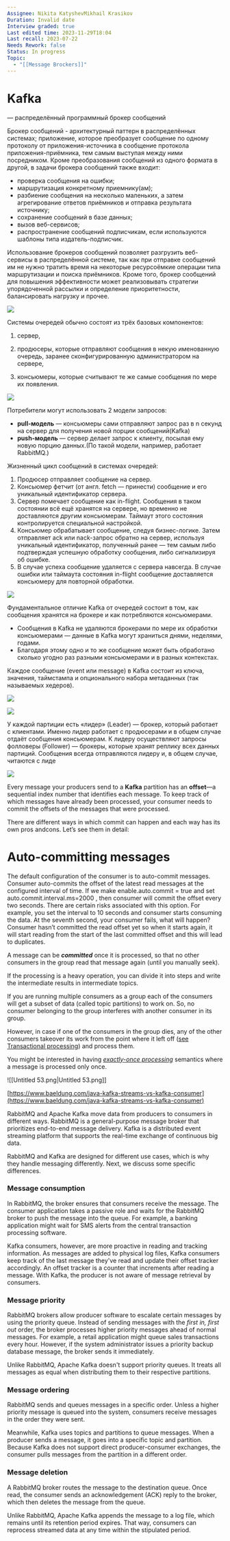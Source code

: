 ```yaml
---
Assignee: Nikita KatyshevMikhail Krasikov
Duration: Invalid date
Interview graded: true
Last edited time: 2023-11-29T18:04
Last recall: 2023-07-22
Needs Rework: false
Status: In progress
Topic:
  - "[[Message Brockers]]"
---
```

# **Kafka**

— распределённый программный брокер сообщений

Брокер сообщений - архитектурный паттерн в распределённых системах; приложение, которое преобразует сообщение по одному протоколу от приложения-источника в сообщение протокола приложения-приёмника, тем самым выступая между ними посредником. Кроме преобразования сообщений из одного формата в другой, в задачи брокера сообщений также входит:

- проверка сообщения на ошибки;
- маршрутизация конкретному приемнику(ам);
- разбиение сообщения на несколько маленьких, а затем агрегирование ответов приёмников и отправка результата источнику;
- сохранение сообщений в базе данных;
- вызов веб-сервисов;
- распространение сообщений подписчикам, если используются шаблоны типа издатель-подписчик.

Использование брокеров сообщений позволяет разгрузить веб-сервисы в распределённой системе, так как при отправке сообщений им не нужно тратить время на некоторые ресурсоёмкие операции типа маршрутизации и поиска приёмников. Кроме того, брокер сообщений для повышения эффективности может реализовывать стратегии упорядоченной рассылки и определение приоритетности, балансировать нагрузку и прочее.

[![](https://lh6.googleusercontent.com/2kwgI6Lkz6DfRugAQ4hOhcg1NF2cRP4LmmncBg9Cdn1nfPJUUCxdoUrnnvXBRvBw4nqmdTe7PZ65vsqe86CdEb1-fhrp7zJIITr32GWN-ikBhI3EjJ2F4nLT3lo-bwoT2WWV0cRZYQpg5OBifcTetP-AR9NgNX4dJ_b2fw3f3eVGDyYXuIj1tRs_8Lat)](https://lh6.googleusercontent.com/2kwgI6Lkz6DfRugAQ4hOhcg1NF2cRP4LmmncBg9Cdn1nfPJUUCxdoUrnnvXBRvBw4nqmdTe7PZ65vsqe86CdEb1-fhrp7zJIITr32GWN-ikBhI3EjJ2F4nLT3lo-bwoT2WWV0cRZYQpg5OBifcTetP-AR9NgNX4dJ_b2fw3f3eVGDyYXuIj1tRs_8Lat)

Системы очередей обычно состоят из трёх базовых компонентов:

1) сервер,

2) продюсеры, которые отправляют сообщения в некую именованную очередь, заранее сконфигурированную администратором на сервере,

3) консьюмеры, которые считывают те же самые сообщения по мере их появления.

[![](https://lh3.googleusercontent.com/fRtgu37rO7SuUOCJdXVzFXDrVEKvzgoH-WA6Gd9iKrHQ-0RFX83po-1YZFoUStrp7RJcTM-1m3samzIvDuGBd6wZtdch9oU-rmuD-FxG1HPzWyAh7qr2aJe1tzhgL2fkJ6UG_G3S2DzwbkauxzoyOrj3TR6yin3fPwALcYe1SJujoJ2QDshtyKGSdWYT)](https://lh3.googleusercontent.com/fRtgu37rO7SuUOCJdXVzFXDrVEKvzgoH-WA6Gd9iKrHQ-0RFX83po-1YZFoUStrp7RJcTM-1m3samzIvDuGBd6wZtdch9oU-rmuD-FxG1HPzWyAh7qr2aJe1tzhgL2fkJ6UG_G3S2DzwbkauxzoyOrj3TR6yin3fPwALcYe1SJujoJ2QDshtyKGSdWYT)

Потребители могут использовать 2 модели запросов:

- **pull-модель** — консьюмеры сами отправляют запрос раз в n секунд на сервер для получения новой порции сообщений(Kafka)
- **push-модель** — сервер делает запрос к клиенту, посылая ему новую порцию данных.(По такой модели, например, работает RabbitMQ.)

Жизненный цикл сообщений в системах очередей:

1. Продюсер отправляет сообщение на сервер.
2. Консьюмер фетчит (от англ. fetch — принести) сообщение и его уникальный идентификатор сервера.
3. Сервер помечает сообщение как in-flight. Сообщения в таком состоянии всё ещё хранятся на сервере, но временно не доставляются другим консьюмерам. Таймаут этого состояния контролируется специальной настройкой.
4. Консьюмер обрабатывает сообщение, следуя бизнес-логике. Затем отправляет ack или nack-запрос обратно на сервер, используя уникальный идентификатор, полученный ранее — тем самым либо подтверждая успешную обработку сообщения, либо сигнализируя об ошибке.
5. В случае успеха сообщение удаляется с сервера навсегда. В случае ошибки или таймаута состояния in-flight сообщение доставляется консьюмеру для повторной обработки.

[![](https://lh5.googleusercontent.com/Y6QSBTsyPypFvCFQg5ukfa7On93DFo75az8w_nEB1Xuo3guk0FTtxKyaTijIILJtW599-6RYBNfeMgfU22BpMfClVX7yu4ZRW90cdx03pgBIcd3kmCINSbeUFQaY0uCBoUe94uvYuj2RO3OQuD036jf1FeSkGpOlmLbBT9ZCQPd62PYaOku1uDVFPwQz)](https://lh5.googleusercontent.com/Y6QSBTsyPypFvCFQg5ukfa7On93DFo75az8w_nEB1Xuo3guk0FTtxKyaTijIILJtW599-6RYBNfeMgfU22BpMfClVX7yu4ZRW90cdx03pgBIcd3kmCINSbeUFQaY0uCBoUe94uvYuj2RO3OQuD036jf1FeSkGpOlmLbBT9ZCQPd62PYaOku1uDVFPwQz)

Фундаментальное отличие Kafka от очередей состоит в том, как сообщения хранятся на брокере и как потребляются консьюмерами.

- Сообщения в Kafka не удаляются брокерами по мере их обработки консьюмерами — данные в Kafka могут храниться днями, неделями, годами.
- Благодаря этому одно и то же сообщение может быть обработано сколько угодно раз разными консьюмерами и в разных контекстах.

Каждое сообщение (event или message) в Kafka состоит из ключа, значения, таймстампа и опционального набора метаданных (так называемых хедеров).

[![](https://lh6.googleusercontent.com/JWtX0xp4kOHARUhgNLrs81Li69DOEeJB9SabNYCtAa6pEZOUeFBury-YylsR4GzWg7betSAnAWIIex4g5x2SKBwnWFbmXjt9zheHfsSwmN52v8YDlzf7IN_kaW5KaCIbLWQ_-2CR8tPCxQBOdmxTGwAVzpiaapUMSt_xn3_sepLhXOgiX0hmyLZ4Fsc7)](https://lh6.googleusercontent.com/JWtX0xp4kOHARUhgNLrs81Li69DOEeJB9SabNYCtAa6pEZOUeFBury-YylsR4GzWg7betSAnAWIIex4g5x2SKBwnWFbmXjt9zheHfsSwmN52v8YDlzf7IN_kaW5KaCIbLWQ_-2CR8tPCxQBOdmxTGwAVzpiaapUMSt_xn3_sepLhXOgiX0hmyLZ4Fsc7)

[![](https://lh3.googleusercontent.com/Ep0vUPZvpNZmGMGmL9XpNVmCb6-FAZhCpyhyFsW8vXwIQWNPphqd9N-lYptBij9I00EFrulH1ckMJ9t9ckYkgyHyf0_hCBWkF_tTbbrmy9LoVTgvxqgPbx-4soMZgWtBfiIZEOlEqETMIOQd7BlEeJoqjrfx_PVFfBW1-iu7DCGDW8o1qf-9xPgFAWnr)](https://lh3.googleusercontent.com/Ep0vUPZvpNZmGMGmL9XpNVmCb6-FAZhCpyhyFsW8vXwIQWNPphqd9N-lYptBij9I00EFrulH1ckMJ9t9ckYkgyHyf0_hCBWkF_tTbbrmy9LoVTgvxqgPbx-4soMZgWtBfiIZEOlEqETMIOQd7BlEeJoqjrfx_PVFfBW1-iu7DCGDW8o1qf-9xPgFAWnr)

У каждой партиции есть «лидер» (Leader) — брокер, который работает с клиентами. Именно лидер работает с продюсерами и в общем случае отдаёт сообщения консьюмерам. К лидеру осуществляют запросы фолловеры (Follower) — брокеры, которые хранят реплику всех данных партиций. Сообщения всегда отправляются лидеру и, в общем случае, читаются с лиде

[![](https://lh4.googleusercontent.com/MU3m-CehTXMevlsx-iIShfvL2wF0nsz_04cseZmoQdEWD4sXGz91vZrIw-UfXPyijL8EA2B_iQ0YeAI1GF0BY75QYbXSghJvAsdP4cVyJf8HFH0QEufcoELhG2puvMUsvwAA0d1j7KI_aNbeTkn51ceamuw-Fad6d2K-ZFZYbZkSbwbavajWQREsD78r)](https://lh4.googleusercontent.com/MU3m-CehTXMevlsx-iIShfvL2wF0nsz_04cseZmoQdEWD4sXGz91vZrIw-UfXPyijL8EA2B_iQ0YeAI1GF0BY75QYbXSghJvAsdP4cVyJf8HFH0QEufcoELhG2puvMUsvwAA0d1j7KI_aNbeTkn51ceamuw-Fad6d2K-ZFZYbZkSbwbavajWQREsD78r)

Every message your producers send to a **Kafka** partition has an **offset**—a sequential index number that identifies each message. To keep track of which messages have already been processed, your consumer needs to commit the offsets of the messages that were processed.

There are different ways in which commit can happen and each way has its own pros andcons. Let’s see them in detail:

# Auto-committing messages

The default configuration of the consumer is to auto-commit messages. Consumer auto-commits the offset of the latest read messages at the configured interval of time. If we make enable.auto.commit = true and set auto.commit.interval.ms=2000 , then consumer will commit the offset every two seconds. There are certain risks associated with this option. For example, you set the interval to 10 seconds and consumer starts consuming the data. At the seventh second, your consumer fails, what will happen? Consumer hasn’t committed the read offset yet so when it starts again, it will start reading from the start of the last committed offset and this will lead to duplicates.

A message can be _**committed**_ once it is processed, so that no other consumers in the group read that message again (until you manually seek).

If the processing is a heavy operation, you can divide it into steps and write the intermediate results in intermediate topics.

If you are running multiple consumers as a group each of the consumers will get a subset of data (called topic partitions) to work on. So, no consumer belonging to the group interferes with another consumer in its group.

However, in case if one of the consumers in the group dies, any of the other consumers takeover its work from the point where it left off ([see Transactional processing](https://kafka.apache.org/23/javadoc/org/apache/kafka/clients/consumer/KafkaConsumer.html)) and process them.

You might be interested in having [_exactly-once processing_](https://www.confluent.io/blog/exactly-once-semantics-are-possible-heres-how-apache-kafka-does-it/) semantics where a message is processed only once.

![[Untitled 53.png|Untitled 53.png]]

[https://www.baeldung.com/java-kafka-streams-vs-kafka-consumer](https://www.baeldung.com/java-kafka-streams-vs-kafka-consumer)

RabbitMQ and Apache Kafka move data from producers to consumers in different ways. RabbitMQ is a general-purpose message broker that prioritizes end-to-end message delivery. Kafka is a distributed event streaming platform that supports the real-time exchange of continuous big data.

RabbitMQ and Kafka are designed for different use cases, which is why they handle messaging differently. Next, we discuss some specific differences.

### **Message consumption**

In RabbitMQ, the broker ensures that consumers receive the message. The consumer application takes a passive role and waits for the RabbitMQ broker to push the message into the queue. For example, a banking application might wait for SMS alerts from the central transaction processing software.

Kafka consumers, however, are more proactive in reading and tracking information. As messages are added to physical log files, Kafka consumers keep track of the last message they've read and update their offset tracker accordingly. An offset tracker is a counter that increments after reading a message. With Kafka, the producer is not aware of message retrieval by consumers.

### **Message priority**

RabbitMQ brokers allow producer software to escalate certain messages by using the priority queue. Instead of sending messages with the _first in, first out_ order, the broker processes higher priority messages ahead of normal messages. For example, a retail application might queue sales transactions every hour. However, if the system administrator issues a priority backup database message, the broker sends it immediately.

Unlike RabbitMQ, Apache Kafka doesn't support priority queues. It treats all messages as equal when distributing them to their respective partitions.

### **Message ordering**

RabbitMQ sends and queues messages in a specific order. Unless a higher priority message is queued into the system, consumers receive messages in the order they were sent.

Meanwhile, Kafka uses topics and partitions to queue messages. When a producer sends a message, it goes into a specific topic and partition. Because Kafka does not support direct producer-consumer exchanges, the consumer pulls messages from the partition in a different order.

### **Message deletion**

A RabbitMQ broker routes the message to the destination queue. Once read, the consumer sends an acknowledgement (ACK) reply to the broker, which then deletes the message from the queue.

Unlike RabbitMQ, Apache Kafka appends the message to a log file, which remains until its retention period expires. That way, consumers can reprocess streamed data at any time within the stipulated period.